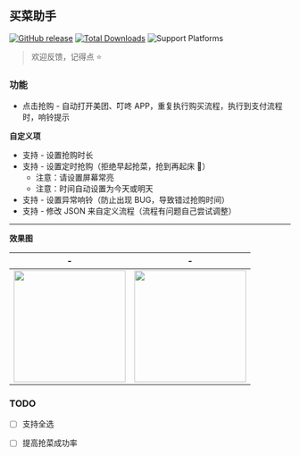 ## 买菜助手

[![GitHub release](https://img.shields.io/github/v/release/universeindream/MaiCaiAssistant?include_prereleases)](https://github.com/universeindream/MaiCaiAssistant/releases)  [![Total Downloads](https://img.shields.io/github/downloads-pre/universeindream/MaiCaiAssistant/latest/total)](https://github.com/universeindream/MaiCaiAssistant/releases) ![Support Platforms](https://img.shields.io/badge/platform-android-blue)

> 欢迎反馈，记得点 :star:


### 功能

- 点击抢购 - 自动打开美团、叮咚 APP，重复执行购买流程，执行到支付流程时，响铃提示

**自定义项**

- 支持 - 设置抢购时长
- 支持 - 设置定时抢购（拒绝早起抢菜，抢到再起床 :rofl:）
   - 注意：请设置屏幕常亮
   - 注意：时间自动设置为今天或明天
- 支持 - 设置异常响铃（防止出现 BUG，导致错过抢购时间）
- 支持 - 修改 JSON 来自定义流程（流程有问题自己尝试调整）

---

**效果图**

| -  | - |
| ------------- | ------------- |
| <img src="https://user-images.githubusercontent.com/7286154/162581494-73f5e91e-04f8-45c1-a1d4-7855611ca7a8.png" width="200" >  | <img src="https://user-images.githubusercontent.com/7286154/162237920-7dce9f03-0cf5-4cab-9fd3-bc2b196401ba.png" width="200" > |


### TODO

- [ ] 支持全选
- [ ] 提高抢菜成功率

